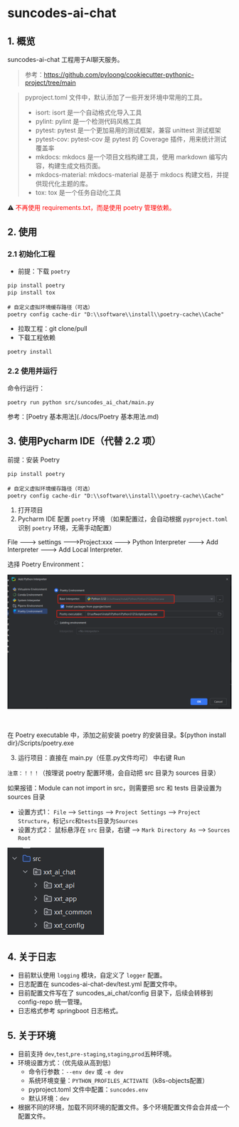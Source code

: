 # suncodes-ai-chat

## 1. 概览

suncodes-ai-chat 工程用于AI聊天服务。

> 参考：https://github.com/pyloong/cookiecutter-pythonic-project/tree/main

> pyproject.toml 文件中，默认添加了一些开发环境中常用的工具。
> 
> - isort: isort 是一个自动格式化导入工具
> - pylint: pylint 是一个检测代码风格工具
> - pytest: pytest 是一个更加易用的测试框架，兼容 unittest 测试框架
> - pytest-cov: pytest-cov 是 pytest 的 Coverage 插件，用来统计测试覆盖率
> - mkdocs: mkdocs 是一个项目文档构建工具，使用 markdown 编写内容，构建生成文档页面。
> - mkdocs-material: mkdocs-material 是基于 mkdocs 构建文档，并提供现代化主题的库。
> - tox: tox 是一个任务自动化工具

⚠️ <font color=red> 不再使用 requirements.txt，而是使用 poetry 管理依赖。</font>


## 2. 使用

### 2.1 初始化工程

- 前提：下载 `poetry`
```text
pip install poetry
pip install tox

# 自定义虚拟环境缓存路径（可选）
poetry config cache-dir "D:\\software\\install\\poetry-cache\\Cache"
```

- 拉取工程：git clone/pull
- 下载工程依赖
```bash
poetry install
```

### 2.2 使用并运行

命令行运行：
```text
poetry run python src/suncodes_ai_chat/main.py
```

参考：[Poetry 基本用法](./docs/Poetry 基本用法.md)

## 3. 使用Pycharm IDE（代替 2.2 项）

前提：安装 Poetry
```text
pip install poetry

# 自定义虚拟环境缓存路径（可选）
poetry config cache-dir "D:\\software\\install\\poetry-cache\\Cache"
```

1. 打开项目
2. Pycharm IDE 配置 `poetry` 环境
（如果配置过，会自动根据 `pyproject.toml` 识别 `poetry` 环境，无需手动配置）

File ---> settings --->Project:xxx ---> Python Interpreter ---> Add Interpreter ---> Add Local Interpreter.

选择 Poetry Environment：

​![image](./docs/assets/image-20241220103907-801gjhk.png)​

‍

在 Poetry executable 中，添加之前安装 poetry 的安装目录。${python install dir}/Scripts/poetry.exe


3. 运行项目：直接在 main.py（任意.py文件均可） 中右键 Run


`注意：！！！`（按理说 poetry 配置环境，会自动把 src 目录为 sources 目录）

如果报错：Module can not import in src，则需要把 src 和 tests 目录设置为 sources 目录
- 设置方式1： `File` --> `Settings` --> `Project Settings` --> `Project Structure`，标记`src`和`tests`目录为`Sources`
- 设置方式2： 鼠标悬浮在 `src` 目录，右键 --> `Mark Directory As` --> `Sources Root`

![img.png](./docs/assets/img.png)

## 4. 关于日志

- 目前默认使用 `logging` 模块，自定义了 `logger` 配置。
- 日志配置在 suncodes-ai-chat-dev/test.yml 配置文件中。
- 目前配置文件写在了 suncodes_ai_chat/config 目录下，后续会转移到 config-repo 统一管理。
- 日志格式参考 springboot 日志格式。

## 5. 关于环境

- 目前支持 `dev`,`test`,`pre-staging`,`staging`,`prod`五种环境。
- 环境设置方式：（优先级从高到低）
  - 命令行参数：`--env dev` 或 `-e dev`
  - 系统环境变量：`PYTHON_PROFILES_ACTIVATE`（k8s-objects配置）
  - pyproject.toml 文件中配置：`suncodes.env`
  - 默认环境：`dev`
- 根据不同的环境，加载不同环境的配置文件。多个环境配置文件会合并成一个配置文件。

